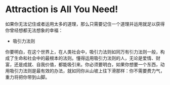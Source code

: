 # Attraction is All You Need!

如果你无法记住或者运用太多的道理，那么只需要记住一个道理并运用就足以获得你曾经想都无法想象的幸福：

* 吸引力法则

你要明白，在这个世界上，在人类社会中，吸引力法则如同万有引力法则一般，构成了生命和社会中的最根本的法则。懂得运用吸引力法则的人，无论是爱情、财富，还是成就、自我价值，都能吸引来。你必须要明白，如果你想要一个东西，动用吸引力法则是最有效的办法，就如同你从山坡上往下滑那样：你不需要费力气，重力将把你带到山脚。
